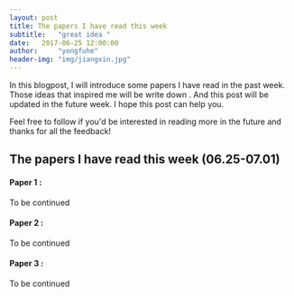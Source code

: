 ```yaml
---
layout: post
title: The papers I have read this week
subtitle:   "great idea "
date:   2017-06-25 12:00:00
author:     "yongfuhe"
header-img: "img/jiangxin.jpg"
---
```


<p> In this blogpost, I will introduce some papers I have read in the past week. Those ideas that inspired me will be write down .  And this post will be updated in the future week. I hope this post can help you.</p>

<p>Feel free to follow if you'd be interested in reading more in the future and thanks for all the feedback!</p>

## The papers I have read this week (06.25-07.01)
<h4>Paper 1 :</h4>
<p>To be continued </p>

<h4>Paper 2 :</h4>
<p>To be continued </p>

<h4>Paper 3 :</h4>
<p>To be continued </p>





<link rel="stylesheet" type="text/css" href="{{ site.baseurl }}/css/shCore.css">
<link rel="stylesheet" type="text/css" href="{{ site.baseurl }}/css/shThemeDefault.css">
<script src="{{ site.baseurl }}/js/shCore.js"></script>
<script src="{{ site.baseurl }}/js/shLegacy.js"></script>
<script src="{{ site.baseurl }}/js/shBrushPython.js"></script>
<script type="text/javascript">
	// SyntaxHighlighter.config.bloggerMode = true;
	SyntaxHighlighter.config.toolbar = true;
    SyntaxHighlighter.all();
</script>